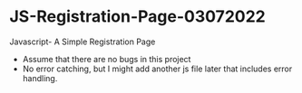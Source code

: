 # JS-Registration-Page-03072022
Javascript- A Simple Registration Page 

* Assume that there are no bugs in this project
* No error catching, but I might add another js file later that includes error handling.
